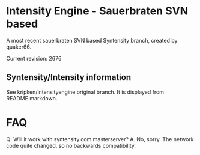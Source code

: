 Intensity Engine - Sauerbraten SVN based
================

A most recent sauerbraten SVN based Syntensity branch,
created by quaker66.

Current revision: 2676


Syntensity/Intensity information
--------------------

See kripken/intensityengine original branch. It is displayed
from README.markdown.


FAQ
=====

Q: Will it work with syntensity.com masterserver?
A. No, sorry. The network code quite changed, so no backwards compatibility.
